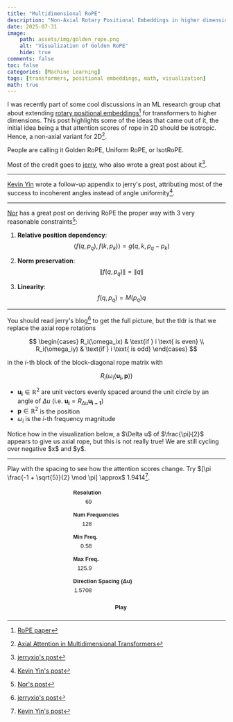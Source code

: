 ```yaml
---
title: "Multidimensional RoPE"
description: "Non-Axial Rotary Positional Embeddings in higher dimensions."
date: 2025-07-31
image: 
    path: assets/img/golden_rope.png
    alt: "Visualization of Golden RoPE"
    hide: true
comments: false
toc: false
categories: [Machine Learning]
tags: [transformers, positional embeddings, math, visualization]
math: true
---
```


I was recently part of some cool discussions in an ML research group chat about extending [rotary positional embeddings](https://arxiv.org/abs/2104.09864)[^rope-paper] for transformers to higher dimensions. This post highlights some of the ideas that came out of it, the initial idea being a that attention scores of rope in 2D should be isotropic. Hence, a non-axial variant for 2D[^axial-rope].

People are calling it Golden RoPE, Uniform RoPE, or IsotRoPE. 

Most of the credit goes to [jerry](https://jerryxio.ng/), who also wrote a great post about it[^jerrys-post].

---

[Kevin Yin](https://my-astro-app.kyinmath-cf.workers.dev/) wrote a follow-up appendix to jerry's post, attributing most of the success to incoherent angles instead of angle uniformity[^kevins-post].

---

[Nor](https://nor-blog.pages.dev/) has a great post on deriving RoPE the proper way with 3 very reasonable constraints[^nor-post]:

1.  **Relative position dependency**:
    $$ \langle f(q, p_q), f(k, p_k) \rangle = g(q, k, p_q - p_k) $$

2.  **Norm preservation**:
    $$ \|f(q, p_q)\| = \|q\| $$

3.  **Linearity**:
    $$ f(q, p_q) = M(p_q)q $$

---

You should read jerry's blog[^jerrys-post] to get the full picture, but the tldr is that we replace the axial rope rotations 

$$
\begin{cases}
R_i(\omega_ix) & \text{if } i \text{ is even} \\
R_i(\omega_iy) & \text{if } i \text{ is odd}
\end{cases}
$$

in the $i$-th block of the block-diagonal rope matrix with 

$$R_i(\omega_i\langle \boldsymbol{u_i}, \boldsymbol{p}\rangle)$$

- $\boldsymbol{u_i} \in \mathbb{R}^2$ are unit vectors evenly spaced around the unit circle by an angle of $\Delta u$ (i.e. $\boldsymbol{u_i} = R_{\Delta u}\boldsymbol{u_{i-1}}$)
- $\boldsymbol{p} \in \mathbb{R}^2$ is the position
- $\omega_i$ is the $i$-th frequency magnitude

<div class="aside">
Notice how in the visualization below, a $\Delta u$ of $\frac{\pi}{2}$ appears to give us axial rope, but this is not really true! We are still cycling over negative $x$ and $y$.
</div>

---

Play with the spacing to see how the attention scores change. Try $[\pi \frac{-1 + \sqrt{5}}{2} \mod \pi] \approx$ 1.9414[^kevins-post].



<script src="https://d3js.org/d3.v7.min.js"></script>

<style>
  .rope-container {
    display: flex;
    justify-content: center;
    align-items: flex-start;
    margin-top: 20px;
    gap: 20px;
  }
  .controls-panel {
    display: flex;
    flex-direction: column;
    gap: 15px;
    width: 220px;
    text-align: left;
    font-family: sans-serif;
  }
  .control-group {
    display: flex;
    flex-direction: column;
  }
  .control-group label {
    margin-bottom: 5px;
    font-weight: bold;
    font-size: 0.9em;
    color: var(--text-color);
  }
  .input-slider-group {
    display: flex;
    align-items: center;
    gap: 10px;
  }
  .input-slider-group input[type="number"] {
    width: 60px;
    text-align: right;
    background-color: var(--main-bg-color);
    color: var(--text-color);
    border: 1px solid var(--border-color);
    border-radius: 5px;
  }
  /* Custom Range Slider Styles */
    input[type="range"] {
        -webkit-appearance: none;
        appearance: none;
        width: 100%;
        height: 4px;
        background: var(--button-bg);
        border-radius: 5px;
        outline: none;
    }

    input[type="range"]::-webkit-slider-thumb {
        -webkit-appearance: none;
        appearance: none;
        width: 16px;
        height: 16px;
        background: var(--text-color);
        cursor: pointer;
        border-radius: 50%;
    }

    input[type="range"]::-moz-range-thumb {
        width: 16px;
        height: 16px;
        background: var(--text-color);
        cursor: pointer;
        border-radius: 50%;
        border: none;
    }
  #tooltip {
    position: fixed; /* Use fixed positioning */
    display: none;
    background: rgba(0, 0, 0, 0.4);
    color: white;
    padding: 5px 10px;
    border-radius: 5px;
    font-family: sans-serif;
    pointer-events: none;
  }
  #animate-phi-button {
      width: 100%;
      padding: 8px;
      font-weight: bold;
      background-color: var(--button-bg);
      border: 1px solid var(--button-border-color);
      color: var(--button-text-color);
      border-radius: 5px;
      cursor: pointer;
  }
  #animate-phi-button:hover {
      background-color: var(--button-hover-bg);
  }
</style>

<div class="rope-container">
  <canvas id="rope-canvas" width="400" height="400" style="border:1px solid var(--border-color); border-radius: 5px; background-color: white; image-rendering: pixelated;"></canvas>
  <div class="controls-panel">
    <div class="control-group">
      <label for="res-input">Resolution</label>
      <div class="input-slider-group">
        <input type="number" id="res-input" min="9" max="101" value="69" step="2">
        <input type="range" id="res-slider" min="9" max="101" value="69" step="2">
      </div>
    </div>
    <div class="control-group">
      <label for="n-freqs-input">Num Frequencies</label>
      <div class="input-slider-group">
        <input type="number" id="n-freqs-input" min="1" max="256" value="128" step="1">
        <input type="range" id="n-freqs-slider" min="1" max="256" value="128" step="1">
      </div>
    </div>
    <div class="control-group">
      <label for="min-freq-input">Min Freq.</label>
      <div class="input-slider-group">
        <input type="number" id="min-freq-input" min="0.01" max="50" value="0.58" step="0.01">
        <input type="range" id="min-freq-slider" min="0" max="100" value="0">
      </div>
    </div>
    <div class="control-group">
      <label for="max-freq-input">Max Freq.</label>
      <div class="input-slider-group">
        <input type="number" id="max-freq-input" min="1" max="1000" value="125.9" step="0.1">
        <input type="range" id="max-freq-slider" min="0" max="100" value="0">
      </div>
    </div>
    <div class="control-group">
        <label for="phi-spacing-input">Direction Spacing (Δu)</label>
        <div class="input-slider-group">
            <input type="number" id="phi-spacing-input" min="0" max="3.1415" value="1.5708" step="0.0001">
            <input type="range" id="phi-spacing-slider" min="0" max="31415" value="15708">
        </div>
    </div>
    <div class="control-group">
        <button id="animate-phi-button">Play</button>
    </div>
    <div id="speed-control-group" class="control-group" style="display: none;">
        <label for="speed-slider">Animation Speed</label>
        <div class="input-slider-group">
            <input type="range" id="speed-slider" min="1" max="100" value="6">
        </div>
    </div>
  </div>
  <div id="tooltip"></div>
</div>

<script>
document.addEventListener('DOMContentLoaded', function () {
    const resSlider = document.getElementById('res-slider');
    const nFreqsSlider = document.getElementById('n-freqs-slider');
    const minFreqSlider = document.getElementById('min-freq-slider');
    const maxFreqSlider = document.getElementById('max-freq-slider');
    const phiSpacingSlider = document.getElementById('phi-spacing-slider');
    const animatePhiButton = document.getElementById('animate-phi-button');
    const speedSlider = document.getElementById('speed-slider');
    const speedControlGroup = document.getElementById('speed-control-group');

    const resInput = document.getElementById('res-input');
    const nFreqsInput = document.getElementById('n-freqs-input');
    const minFreqInput = document.getElementById('min-freq-input');
    const maxFreqInput = document.getElementById('max-freq-input');
    const phiSpacingInput = document.getElementById('phi-spacing-input');
    
    const ropeCanvas = document.getElementById('rope-canvas');
    const ropeCtx = ropeCanvas.getContext('2d');
    ropeCtx.imageSmoothingEnabled = false;
    
    const min_log_min = Math.log10(0.01);
    const min_log_max = Math.log10(50);
    const max_log_min = Math.log10(1);
    const max_log_max = Math.log10(1000);
    
    const color = d3.scaleSequential(d3.interpolateCubehelixDefault).domain([-1, 1]);
    let currentData = null;
    let currentRes = 0;
    let animationFrameId = null;

    function cyrb128(str) {
        let h1 = 1779033703, h2 = 3144134277,
            h3 = 1013904242, h4 = 2773480762;
        for (let i = 0, k; i < str.length; i++) {
            k = str.charCodeAt(i);
            h1 = h2 ^ Math.imul(h1 ^ k, 597399067);
            h2 = h3 ^ Math.imul(h2 ^ k, 2869860233);
            h3 = h4 ^ Math.imul(h3 ^ k, 951274213);
            h4 = h1 ^ Math.imul(h4 ^ k, 2716044179);
        }
        h1 = Math.imul(h3 ^ (h1 >>> 18), 597399067);
        h2 = Math.imul(h4 ^ (h2 >>> 22), 2869860233);
        h3 = Math.imul(h1 ^ (h3 >>> 17), 951274213);
        h4 = Math.imul(h2 ^ (h4 >>> 19), 2716044179);
        h1 ^= (h2 ^ h3 ^ h4); h2 ^= h1; h3 ^= h1; h4 ^= h1;
        return [h1 >>> 0, h2 >>> 0, h3 >>> 0, h4 >>> 0];
    }
    
    function sfc32(a, b, c, d) {
        return function () {
            a |= 0; b |= 0; c |= 0; d |= 0;
            let t = (a + b | 0) + d | 0;
            d = d + 1 | 0;
            a = b ^ b >>> 9;
            b = c + (c << 3) | 0;
            c = (c << 21 | c >>> 11);
            c = c + t | 0;
            return (t >>> 0) / 4294967296;
        }
    }

    function linspace(a, b, n) {
        if (n < 2) return n === 1 ? [a] : [];
        const arr = new Array(n);
        const step = (b - a) / (n - 1);
        for (let i = 0; i < n; i++) arr[i] = a + i * step;
        return arr;
    }

    function computeAlignment(N, minFreq, maxFreq, nFreqs, phiSpacing) {
        const hh = linspace(-1, 1, N);
        const ww = linspace(-1, 1, N);
        
        let seed = cyrb128("constant_seed");
        let rand = sfc32(seed[0], seed[1], seed[2], seed[3]);
        function randn() {
            let u = 0, v = 0;
            while (u === 0) u = rand();
            while (v === 0) v = rand();
            return Math.sqrt(-2.0 * Math.log(u)) * Math.cos(2 * Math.PI * v);
        }

        const B = 8;
        const dataVecs = new Float64Array(B * nFreqs * 2);
        for (let i = 0; i < dataVecs.length; i++) {
            dataVecs[i] = randn();
        }

        const freqs = new Float64Array(nFreqs * 2);
        for (let f = 0; f < nFreqs; f++) {
            const phi = f * phiSpacing;
            const dx = Math.cos(phi);
            const dy = Math.sin(phi);
            const scale = minFreq * Math.pow(maxFreq / minFreq, nFreqs === 1 ? 0 : f / (nFreqs - 1));
            freqs[2 * f] = dx * scale;
            freqs[2 * f + 1] = dy * scale;
        }

        const align = new Float64Array(N * N);
        for (let i = 0; i < N; i++) {
            const posY = hh[i];
            for (let j = 0; j < N; j++) {
                const posX = ww[j];
                let sum = 0;

                for (let f = 0; f < nFreqs; f++) {
                    const fx = freqs[2 * f];
                    const fy = freqs[2 * f + 1];
                    const theta = fx * posX + fy * posY;
                    const c = Math.cos(theta);
                    const s = Math.sin(theta);

                    for (let b = 0; b < B; b++) {
                        const idx = (b * nFreqs + f) * 2;
                        const x = dataVecs[idx];
                        const y = dataVecs[idx + 1];
                        const xOut = x * c - y * s;
                        const yOut = x * s + y * c;
                        sum += xOut * x + yOut * y;
                    }
                }
                align[i * N + j] = Math.max(0, sum / (B * nFreqs * 2));
            }
        }
        return align;
    }

    function drawRope() {
        let res = parseInt(resInput.value, 10);
        const nFreqs = parseInt(nFreqsInput.value, 10);
        const min_freq = parseFloat(minFreqInput.value);
        const max_freq = parseFloat(maxFreqInput.value);
        const phi_spacing = parseFloat(phiSpacingInput.value);
        
        currentRes = res;
        currentData = computeAlignment(res, min_freq, max_freq, nFreqs, phi_spacing);

        const img = ropeCtx.createImageData(res, res);
        for (let i = 0; i < currentData.length; i++) {
            const c = d3.rgb(color(currentData[i]));
            img.data[i * 4] = c.r;
            img.data[i * 4 + 1] = c.g;
            img.data[i * 4 + 2] = c.b;
            img.data[i * 4 + 3] = 255;
        }
        
        const tempCanvas = document.createElement('canvas');
        tempCanvas.width = res;
        tempCanvas.height = res;
        tempCanvas.getContext('2d').putImageData(img, 0, 0);

        ropeCtx.clearRect(0, 0, ropeCanvas.width, ropeCanvas.height);
        ropeCtx.drawImage(tempCanvas, 0, 0, ropeCanvas.width, ropeCanvas.height);
    }

    function updateFromSliders() {
        resInput.value = resSlider.value;
        nFreqsInput.value = nFreqsSlider.value;
        minFreqInput.value = Math.pow(10, min_log_min + (minFreqSlider.value/100) * (min_log_max - min_log_min)).toFixed(2);
        maxFreqInput.value = Math.pow(10, max_log_min + (maxFreqSlider.value/100) * (max_log_max - max_log_min)).toFixed(1);
        phiSpacingInput.value = (phiSpacingSlider.value / 10000).toFixed(4);
        drawRope();
    }
    
    function updateFromInputs(){
        resSlider.value = resInput.value;
        nFreqsSlider.value = nFreqsInput.value;
        minFreqSlider.value = 100 * (Math.log10(minFreqInput.value) - min_log_min) / (min_log_max - min_log_min);
        maxFreqSlider.value = 100 * (Math.log10(maxFreqInput.value) - max_log_min) / (max_log_max - max_log_min);
        phiSpacingSlider.value = phiSpacingInput.value * 10000;
        drawRope();
    }
    
    function setInitialValues() {
        resInput.value = 69;
        nFreqsInput.value = 128;
        minFreqInput.value = 0.58;
        maxFreqInput.value = 125.9;
        phiSpacingInput.value = 1.5708;
        updateFromInputs();
    }
    
    function animatePhi() {
        let currentValue = parseInt(phiSpacingSlider.value, 10);
        currentValue += parseInt(speedSlider.value, 10);
        if (currentValue > parseInt(phiSpacingSlider.max, 10)) {
            currentValue = 0;
        }
        phiSpacingSlider.value = currentValue;
        updateFromSliders();
        animationFrameId = requestAnimationFrame(animatePhi);
    }

    animatePhiButton.addEventListener('click', () => {
        if (animationFrameId) {
            cancelAnimationFrame(animationFrameId);
            animationFrameId = null;
            animatePhiButton.textContent = 'Play';
            speedControlGroup.style.display = 'none';
        } else {
            animatePhi();
            animatePhiButton.textContent = 'Cancel';
            speedControlGroup.style.display = 'block';
        }
    });

    [resSlider, nFreqsSlider, minFreqSlider, maxFreqSlider, phiSpacingSlider].forEach(s => s.addEventListener('input', updateFromSliders));
    [resInput, nFreqsInput, minFreqInput, maxFreqInput, phiSpacingInput].forEach(i => i.addEventListener('change', updateFromInputs));
    
    const tooltip = d3.select("#tooltip");
    ropeCanvas.addEventListener("mousemove", (e) => {
        if (!currentData) return;
        const rect = ropeCanvas.getBoundingClientRect();
        const x = Math.floor((e.clientX - rect.left) * (currentRes / rect.width));
        const y = Math.floor((e.clientY - rect.top) * (currentRes / rect.height));
        if (x < 0 || x >= currentRes || y < 0 || y >= currentRes) {
            tooltip.style("display", "none");
            return;
        }
        const v = currentData[y * currentRes + x];
        tooltip
            .style("left", `${e.clientX + 10}px`)
            .style("top", `${e.clientY + 10}px`)
            .style("display", "block")
            .text(`(${x - Math.floor(currentRes/2)}, ${y - Math.floor(currentRes/2)}): ${v.toFixed(4)}`);
    });
    ropeCanvas.addEventListener("mouseleave", () => tooltip.style("display", "none"));

    setInitialValues();
});
</script>

[^jerrys-post]: [jerryxio's post](https://jerryxio.ng/posts/nd-rope/)
[^kevins-post]: [Kevin Yin's post](https://my-astro-app.kyinmath-cf.workers.dev/blog/rope/)
[^nor-post]: [Nor's post](https://nor-blog.pages.dev/posts/2025-07-28-deriving-rope/)
[^rope-paper]: [RoPE paper](https://arxiv.org/abs/2104.09864)
[^axial-rope]: [Axial Attention in Multidimensional Transformers](https://arxiv.org/abs/1912.12180)